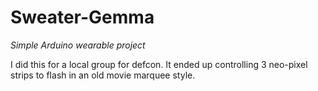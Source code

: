 # Sweater-Gemma
*Simple Arduino wearable project*

I did this for a local group for defcon. It ended up controlling 3 neo-pixel strips to flash in an old movie marquee style.
